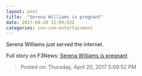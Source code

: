 ```yaml
---
layout: post
title:  "Serena Williams is pregnant"
date: 2017-04-20 12:09:52Z
categories: cnn-com-entertainment
---
```


Serena Williams just served the internet.


Full story on F3News: [Serena Williams is pregnant](http://www.f3nws.com/n/ve2RvB)

> Posted on: Thursday, April 20, 2017 5:09:52 PM
